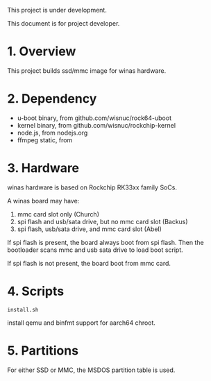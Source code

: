 This project is under development.

This document is for project developer.

# 1. Overview

This project builds ssd/mmc image for winas hardware.

# 2. Dependency

- u-boot binary, from github.com/wisnuc/rock64-uboot
- kernel binary, from github.com/wisnuc/rockchip-kernel
- node.js, from nodejs.org
- ffmpeg static, from 

# 3. Hardware

winas hardware is based on Rockchip RK33xx family SoCs. 

A winas board may have:

1. mmc card slot only (Church)
2. spi flash and usb/sata drive, but no mmc card slot (Backus)
3. spi flash, usb/sata drive, and mmc card slot (Abel)

If spi flash is present, the board always boot from spi flash. Then the bootloader scans mmc and usb sata drive to load boot script.

If spi flash is not present, the board boot from mmc card.

# 4. Scripts

`install.sh`

install qemu and binfmt support for aarch64 chroot.

# 5. Partitions

For either SSD or MMC, the MSDOS partition table is used.


